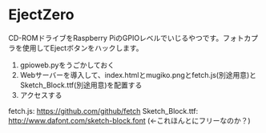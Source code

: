 # EjectZero

CD-ROMドライブをRaspberry PiのGPIOレベルでいじるやつです。フォトカプラを使用してEjectボタンをハックします。

1. gpioweb.pyをうごかしておく
2. Webサーバーを導入して、index.htmlとmugiko.pngとfetch.js(別途用意)とSketch_Block.ttf(別途用意)を配置する
3. アクセスする

fetch.js: https://github.com/github/fetch
Sketch_Block.ttf: http://www.dafont.com/sketch-block.font (←これほんとにフリーなのか？)